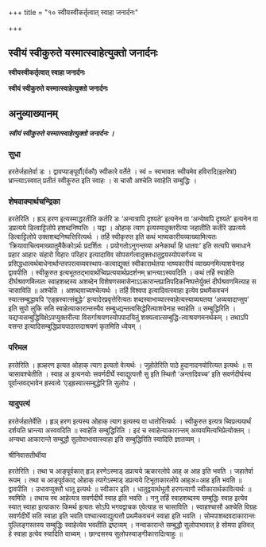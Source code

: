 +++
title = "१० स्वीयस्वीकर्तृत्वात् स्वाहा जनार्दनः"

+++


## स्वीयं स्वीकुरुते यस्मात्स्वाहेत्युक्तो जनार्दनः

**स्वीयस्वीकर्तृत्वात् स्वाहा जनार्दनः**

**स्वीयं स्वीकुरुते यस्मात्स्वाहेत्युक्तो जनार्दनः**

## **अनुव्याख्यानम्**

***स्वीयं स्वीकुरुते यस्मात्स्वाहेत्युक्तो जनार्दनः ।***

### **सुधा**

हरतेर्जहातेर्वा डः । द्वावप्याङ्पूर्वौ(र्वकौ) स्वीकारे वर्तेते । स्वं = स्वभावतः स्वीयमेव हविरादि(इतरेषां) भ्रान्त्याऽस्ववत् प्रतीतं स्वीकुरुत इति स्वाहः । स चासौ अश्चेति स्वाहेति सम्बुद्धिः ।

### **शेषवाक्यार्थचन्द्रिका**

हरतेरिति । ह्रञ् हरण इत्यस्माद्धरतीति कर्तरि डः ‘अन्यत्रापि दृश्यते’ इत्यनेन वा ‘अन्येष्वपि दृश्यते’ इत्यनेन वा डप्रत्यये डित्वाट्टिलोपे हशब्दनिष्पत्तिः । यद्वा । ओहाक् त्याग इत्यस्मादुक्तरीत्या जहातीति कर्तरि डप्रत्यये डित्वाट्टिलोपे उक्तशब्दनिष्पत्तिरित्यर्थः । तर्हि स्वीकृरुत इति कथं भाष्यकारीयव्याख्यामित्यतः ‘क्रियावाचित्वमाख्यातुमैकैकोऽर्थः प्रदर्शितः । प्रयोगतोऽनुगन्तव्या अनेकार्था हि धातवः’ इति सत्यपि समाधाने प्रहार आहारः संहारो विहारः परिहार इत्यादाविव सोपसर्गत्वादुक्तधातुद्वयस्योपसर्गस्य च प्रसिद्धधात्वर्थबाधेनार्थान्तरपरत्वव्यवस्थाप-कत्वाद्युक्तं स्वीकारार्थतया भाष्यकारीयं व्याख्यनमित्याशयेनाह द्वावपीति । स्वीकुरुत इत्यभूततद्भावार्थच्विप्रत्ययार्थप्रदर्शनम् भ्रान्त्याऽस्ववदिति । कथं तर्हि स्वाहेति दीर्घश्रवणमित्यतः स्वाहशब्दस्य अशब्देन विशेषणसमासेनाऽऽकारान्तप्रातिपदिकनिष्पत्तेर्युक्तं दीर्घश्रवणमित्याह स चासाविति ॥ अश्चेति । अशब्दवाच्यश्चेत्यर्थः । तर्हि विश्वपा इत्यादिवत्स्वाहा इत्येव प्रथमैकवचनं स्यात्सम्बुद्धावपि ‘एङ्ह्रस्वात्संबुद्धेः’ इत्यादेरप्रवृत्तेरित्यतः शब्दस्वाभाव्यात्स्वाहेत्यस्याव्ययतया ‘अव्ययादाप्सुप’ इति सुपो लुकि सति स्वाहेत्याकारान्तस्यैव सम्बुध्द्यन्तत्वसिद्धेरित्याशयेनाह स्वाहेति ॥ सम्बुद्धिरिति । यद्यप्यसम्बुद्धिविक्षेऽपप्युक्तरीत्या विसर्गाश्रयणस्योपपादयितुं शक्यत्वात्सम्बुद्धि-त्वाश्रयणमनर्थकम् । तथाऽपि वसन्त इत्यादिसम्बुद्धिप्रायपाठात्तदाश्रयणं कृतमिति ध्येयम् ।

### **परिमल**

हरतेरिति । ह्रञ्हरण इत्यत ओहाक् त्याग इत्यतो वेत्यर्थः । जुहोतेरिति पाठे हुदानादनयोरित्यत इत्यर्थः ॥ स चासावश्चेतीति । स्वाह अ इत्यनयोः सवर्णदीर्घे स्वाद्युत्पत्तौ सु इति स्थितौ ‘अन्तादिवच्च’ इति सवर्णदीर्घस्य पूर्वान्तवद्भावेन ह्रस्वत्वे ‘एड्ह्रस्वात्सम्बुद्धेरि’ति सुलोपः ।

### **यादुपत्यं**

हरतेर्जहातेर्वेति । हृञ् हरण इत्यस्य ओहाक् त्याग इत्यस्य वा धातोरित्यर्थः । स्वीकुरुत इत्यत्र च्विप्रत्ययार्थं दर्शयति भ्रान्त्या अस्ववदिति ॥ स्वाहेति सम्बुद्धिरिति । इदं च स्वाहेत्याकारान्तम् अव्ययमित्यभिप्रेत्योक्तम् । अन्यथा आकारान्ते सम्बुद्धौ सुलोपाभावात्स्वाहा इति सम्बुद्धिरिति स्यादिति ज्ञातव्यम् ।

श्रीनिवासतीर्थीया

हरतेरिति । तथा च आङ्पूर्वकात् हृञ् हरणेऽस्माड् डप्रत्यये ऋकारलोपे आह् अ आह इति भवति । जहातेर्वा रूपम् । तथा च आङ्पूर्वकाद् ओहाक् त्यागेऽस्माड् डप्रत्यये टिभूताकारलोपे आह्अ=आह इति भवति ॥ द्वावपीति । उभावप्युक्तौ धातू इत्यर्थः ॥ स्वीकार इति । धातुद्वयार्थभूतौ हरणत्यागौ स्वीकारार्थकावित्यर्थः ॥ स्वमिति । तथाच स्व आहेत्यत्र सवर्णदीर्घे स्वाह इति भवति । ननु तर्हि स्वाहशब्दस्य सम्बुद्धिः स्वाह इत्येव स्यात् स्वाहा इत्याकारः किमर्थ इत्यतः सोऽपि भगवद्वाचक एवेत्याह स चासाविति । स्वाहश्चासौ अश्चेति विग्रहः सवर्णदीर्घे सति स्वाहा इति भवति पश्चात्स्वाद्युत्पत्तौ प्रथमैकवचनं स्वाहा इति भवति । सोमपाशब्दवदाकारान्तः पुल्लिङ्गस्तस्य सम्बुद्धिः स्वाहेत्येव भवतीति द्रष्टव्यम् । नन्वाकारान्ते सम्बुद्धौ सुलोपाभावात् हे सोमपा इतिवत् हे स्वाहा इत्येव स्यादिति वाच्यम् । छान्दसस्य सुलोपस्याङ्गीकारादित्याहुः ॥





